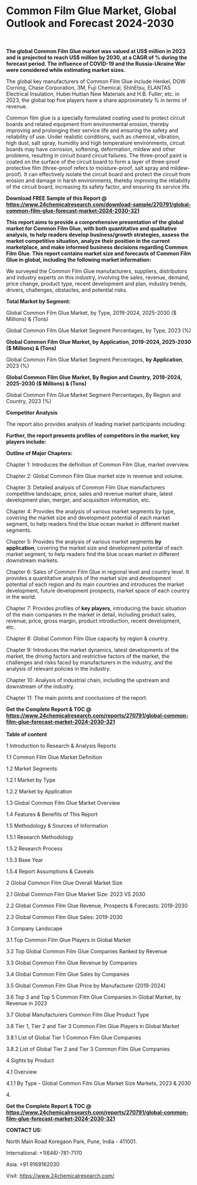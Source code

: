 <h1>Common Film Glue Market, Global Outlook and Forecast 2024-2030</h1><br/><p><strong>The global Common Film Glue market was valued at US$ million in 2023 and is projected to reach US$ million by 2030, at a <strong>CAGR</strong> of % during the forecast period. The influence of COVID-19 and the Russia-Ukraine War were considered while estimating market sizes.</strong></p><p>The global key manufacturers of Common Film Glue include Henkel, DOW Corning, Chase Corporation, 3M, Fuji Chemical, ShinEtsu, ELANTAS Electrical Insulation, Hubei Huitian New Materials and H.B. Fuller, etc. in 2023, the global top five players have a share approximately % in terms of revenue.</p><p>Common film glue is a specially formulated coating used to protect circuit boards and related equipment from environmental erosion, thereby improving and prolonging their service life and ensuring the safety and reliability of use. Under realistic conditions, such as chemical, vibration, high dust, salt spray, humidity and high temperature environments, circuit boards may have corrosion, softening, deformation, mildew and other problems, resulting in circuit board circuit failures. The three-proof paint is coated on the surface of the circuit board to form a layer of three-proof protective film (three-proof refers to moisture-proof, salt spray and mildew-proof). It can effectively isolate the circuit board and protect the circuit from erosion and damage in harsh environments, thereby improving the reliability of the circuit board, increasing its safety factor, and ensuring its service life.</p><div><b>Download FREE Sample of this Report @ <a href="https://www.24chemicalresearch.com/download-sample/270791/global-common-film-glue-forecast-market-2024-2030-321">https://www.24chemicalresearch.com/download-sample/270791/global-common-film-glue-forecast-market-2024-2030-321</a></b></div><p><strong>This report aims to provide a comprehensive presentation of the global market for Common Film Glue, with both quantitative and qualitative analysis, to help readers develop business/growth strategies, assess the market competitive situation, analyze their position in the current marketplace, and make informed business decisions regarding Common Film Glue. This report contains market size and forecasts of Common Film Glue in global, including the following market information:</strong></p><p>We surveyed the Common Film Glue manufacturers, suppliers, distributors and industry experts on this industry, involving the sales, revenue, demand, price change, product type, recent development and plan, industry trends, drivers, challenges, obstacles, and potential risks.</p><p><strong>Total Market by Segment:</strong></p><p>Global Common Film Glue Market, by Type, 2019-2024, 2025-2030 ($ Millions) & (Tons)</p><p>Global Common Film Glue Market Segment Percentages, by Type, 2023 (%)</p><p><strong>Global Common Film Glue Market, <strong>by Application</strong>, 2019-2024, 2025-2030 ($ Millions) & (Tons)</strong></p><p>Global Common Film Glue Market Segment Percentages, <strong>by Application</strong>, 2023 (%)</p><p><strong>Global Common Film Glue Market, By Region and Country, 2019-2024, 2025-2030 ($ Millions) & (Tons)</strong></p><p>Global Common Film Glue Market Segment Percentages, By Region and Country, 2023 (%)</p><p><strong>Competitor Analysis</strong></p><p>The report also provides analysis of leading market participants including:</p><p><strong>Further, the report presents profiles of competitors in the market, <strong>key players</strong> include:</strong></p><p><strong>Outline of Major Chapters:</strong></p><p>Chapter 1: Introduces the definition of Common Film Glue, market overview.</p><p>Chapter 2: Global Common Film Glue market size in revenue and volume.</p><p>Chapter 3: Detailed analysis of Common Film Glue manufacturers competitive landscape, price, sales and revenue market share, latest development plan, merger, and acquisition information, etc.</p><p>Chapter 4: Provides the analysis of various market segments by type, covering the market size and development potential of each market segment, to help readers find the blue ocean market in different market segments.</p><p>Chapter 5: Provides the analysis of various market segments <strong>by application</strong>, covering the market size and development potential of each market segment, to help readers find the blue ocean market in different downstream markets.</p><p>Chapter 6: Sales of Common Film Glue in regional level and country level. It provides a quantitative analysis of the market size and development potential of each region and its main countries and introduces the market development, future development prospects, market space of each country in the world.</p><p>Chapter 7: Provides profiles of <strong>key players</strong>, introducing the basic situation of the main companies in the market in detail, including product sales, revenue, price, gross margin, product introduction, recent development, etc.</p><p>Chapter 8: Global Common Film Glue capacity by region & country.</p><p>Chapter 9: Introduces the market dynamics, latest developments of the market, the driving factors and restrictive factors of the market, the challenges and risks faced by manufacturers in the industry, and the analysis of relevant policies in the industry.</p><p>Chapter 10: Analysis of industrial chain, including the upstream and downstream of the industry.</p><p>Chapter 11: The main points and conclusions of the report.</p><div><b>Get the Complete Report & TOC @ <a href="https://www.24chemicalresearch.com/reports/270791/global-common-film-glue-forecast-market-2024-2030-321">https://www.24chemicalresearch.com/reports/270791/global-common-film-glue-forecast-market-2024-2030-321</a></b></div><br><b>Table of content</b><p>1 Introduction to Research & Analysis Reports<br />
 
  1.1 Common Film Glue Market Definition<br />
 
  1.2 Market Segments<br />
 
  1.2.1 Market by Type<br />
 
  1.2.2 Market by Application<br />
 
  1.3 Global Common Film Glue Market Overview<br />
 
  1.4 Features & Benefits of This Report<br />
 
  1.5 Methodology & Sources of Information<br />
 
  1.5.1 Research Methodology<br />
 
  1.5.2 Research Process<br />
 
  1.5.3 Base Year<br />
 
  1.5.4 Report Assumptions & Caveats<br />
 
 2 Global Common Film Glue Overall Market Size<br />
 
  2.1 Global Common Film Glue Market Size: 2023 VS 2030<br />
 
  2.2 Global Common Film Glue Revenue, Prospects & Forecasts: 2019-2030<br />
 
  2.3 Global Common Film Glue Sales: 2019-2030<br />
 
 3 Company Landscape<br />
 
  3.1 Top Common Film Glue Players in Global Market<br />
 
  3.2 Top Global Common Film Glue Companies Ranked by Revenue<br />
 
  3.3 Global Common Film Glue Revenue by Companies<br />
 
  3.4 Global Common Film Glue Sales by Companies<br />
 
  3.5 Global Common Film Glue Price by Manufacturer (2019-2024)<br />
 
  3.6 Top 3 and Top 5 Common Film Glue Companies in Global Market, by Revenue in 2023<br />
 
  3.7 Global Manufacturers Common Film Glue Product Type<br />
 
  3.8 Tier 1, Tier 2 and Tier 3 Common Film Glue Players in Global Market<br />
 
  3.8.1 List of Global Tier 1 Common Film Glue Companies<br />
 
  3.8.2 List of Global Tier 2 and Tier 3 Common Film Glue Companies<br />
 
 4 Sights by Product<br />
 
  4.1 Overview<br />
 
  4.1.1 By Type - Global Common Film Glue Market Size Markets, 2023 & 2030<br />
 
  4.<br><div><b>Get the Complete Report & TOC @ <a href="https://www.24chemicalresearch.com/reports/270791/global-common-film-glue-forecast-market-2024-2030-321">https://www.24chemicalresearch.com/reports/270791/global-common-film-glue-forecast-market-2024-2030-321</a></b></div></p>
 
 <b>CONTACT US:</b><br>
 
 North Main Road Koregaon Park, Pune, India - 411001.<br/>
 
 International: +1(646)-781-7170<br/>
 
 Asia: +91 9169162030<br/>
 
 Visit: <a href="https://www.24chemicalresearch.com/">https://www.24chemicalresearch.com/</a>
 
 <br>